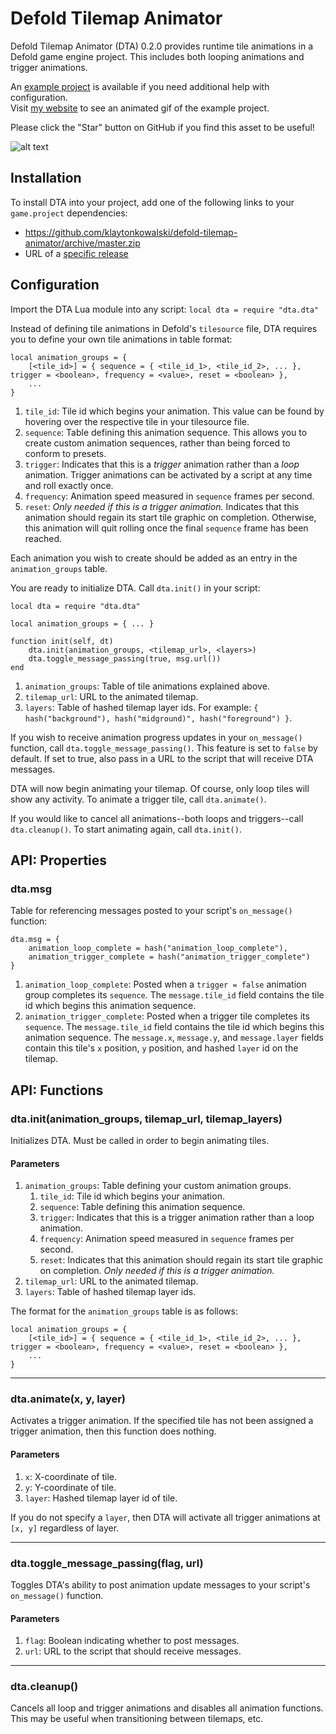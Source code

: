 # Defold Tilemap Animator
Defold Tilemap Animator (DTA) 0.2.0 provides runtime tile animations in a Defold game engine project. This includes both looping animations and trigger animations.

An [example project](https://github.com/klaytonkowalski/defold-tilemap-animator/tree/master/example) is available if you need additional help with configuration.  
Visit [my website](https://klaytonkowalski.github.io/html/extensions.html#dta) to see an animated gif of the example project.

Please click the "Star" button on GitHub if you find this asset to be useful!

![alt text](https://github.com/klaytonkowalski/defold-tilemap-animator/blob/master/assets/thumbnail.png?raw=true)

## Installation
To install DTA into your project, add one of the following links to your `game.project` dependencies:
  - https://github.com/klaytonkowalski/defold-tilemap-animator/archive/master.zip
  - URL of a [specific release](https://github.com/klaytonkowalski/defold-tilemap-animator/releases)

## Configuration
Import the DTA Lua module into any script:
`local dta = require "dta.dta"`

Instead of defining tile animations in Defold's `tilesource` file, DTA requires you to define your own tile animations in table format:

```
local animation_groups = {
    [<tile_id>] = { sequence = { <tile_id_1>, <tile_id_2>, ... }, trigger = <boolean>, frequency = <value>, reset = <boolean> },
    ...
}
```

1. `tile_id`: Tile id which begins your animation. This value can be found by hovering over the respective tile in your tilesource file.
2. `sequence`: Table defining this animation sequence. This allows you to create custom animation sequences, rather than being forced to conform to presets.
3. `trigger`: Indicates that this is a *trigger* animation rather than a *loop* animation. Trigger animations can be activated by a script at any time and roll exactly once.
4. `frequency`: Animation speed measured in `sequence` frames per second.
5. `reset`: *Only needed if this is a trigger animation.* Indicates that this animation should regain its start tile graphic on completion. Otherwise, this animation will quit rolling once the final `sequence` frame has been reached.

Each animation you wish to create should be added as an entry in the `animation_groups` table.

You are ready to initialize DTA. Call `dta.init()` in your script:

```
local dta = require "dta.dta"

local animation_groups = { ... }

function init(self, dt)
    dta.init(animation_groups, <tilemap_url>, <layers>)
    dta.toggle_message_passing(true, msg.url())
end
```

1. `animation_groups`: Table of tile animations explained above.
2. `tilemap_url`: URL to the animated tilemap.
3. `layers`: Table of hashed tilemap layer ids. For example: `{ hash("background"), hash("midground)", hash("foreground") }`.

If you wish to receive animation progress updates in your `on_message()` function, call `dta.toggle_message_passing()`. This feature is set to `false` by default. If set to true, also pass in a URL to the script that will receive DTA messages.

DTA will now begin animating your tilemap. Of course, only loop tiles will show any activity. To animate a trigger tile, call `dta.animate()`.

If you would like to cancel all animations--both loops and triggers--call `dta.cleanup()`. To start animating again, call `dta.init()`.

## API: Properties

### dta.msg

Table for referencing messages posted to your script's `on_message()` function:

```
dta.msg = {
    animation_loop_complete = hash("animation_loop_complete"),
    animation_trigger_complete = hash("animation_trigger_complete")
}
```

1. `animation_loop_complete`: Posted when a `trigger = false` animation group completes its `sequence`. The `message.tile_id` field contains the tile id which begins this animation sequence.
2. `animation_trigger_complete`: Posted when a trigger tile completes its `sequence`. The `message.tile_id` field contains the tile id which begins this animation sequence. The `message.x`, `message.y`, and `message.layer` fields contain this tile's `x` position, `y` position, and hashed `layer` id on the tilemap.

## API: Functions

### dta.init(animation_groups, tilemap_url, tilemap_layers)

Initializes DTA. Must be called in order to begin animating tiles.

#### Parameters
1. `animation_groups`: Table defining your custom animation groups.
    1. `tile_id`: Tile id which begins your animation.
    2. `sequence`: Table defining this animation sequence.
    3. `trigger`: Indicates that this is a trigger animation rather than a loop animation.
    4. `frequency`: Animation speed measured in `sequence` frames per second.
    5. `reset`: Indicates that this animation should regain its start tile graphic on completion. *Only needed if this is a trigger animation.*
2. `tilemap_url`: URL to the animated tilemap.
3. `layers`: Table of hashed tilemap layer ids.

The format for the `animation_groups` table is as follows:

```
local animation_groups = {
    [<tile_id>] = { sequence = { <tile_id_1>, <tile_id_2>, ... }, trigger = <boolean>, frequency = <value>, reset = <boolean> },
    ...
}
```

---

### dta.animate(x, y, layer)

Activates a trigger animation. If the specified tile has not been assigned a trigger animation, then this function does nothing.

#### Parameters
1. `x`: X-coordinate of tile.
2. `y`: Y-coordinate of tile.
3. `layer`: Hashed tilemap layer id of tile.

If you do not specify a `layer`, then DTA will activate all trigger animations at `[x, y]` regardless of layer.

---

### dta.toggle_message_passing(flag, url)

Toggles DTA's ability to post animation update messages to your script's `on_message()` function.

#### Parameters
1. `flag`: Boolean indicating whether to post messages.
2. `url`: URL to the script that should receive messages.

---

### dta.cleanup()

Cancels all loop and trigger animations and disables all animation functions. This may be useful when transitioning between tilemaps, etc.
